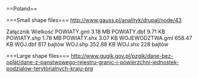 ==Poland==

===Small shape files===
http://www.gauss.pl/analityk/drupal/node/43

Załącznik   Wielkość
POWIATY.gml 3.18 MB
POWIATY.dbf 9.71 KB
POWIATY.shp 1.78 MB
POWIATY.shx 3.07 KB
WOJEWODZTWA.gml 658.47 KB
WOJ.dbf 817 bajtów
WOJ.shp 352.88 KB
WOJ.shx 228 bajtów

===Large shape files===
http://www.gugik.gov.pl/pzgik/dane-bez-oplat/dane-z-panstwowego-rejestru-granic-i-powierzchni-jednostek-podzialow-terytorialnych-kraju-prg
